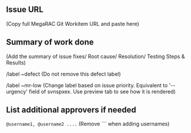## Issue URL
(Copy full MegaRAC Git Workitem URL and paste here)

## Summary of work done
(Add the summary of issue fixes/ Root cause/ Resolution/ Testing Steps & Results)

/label ~defect
(Do not remove this defect label)

/label ~mr-low 
(Change label based on issue priority. Equivalent to '--urgency' field of svnspxex. Use preview tab to see how it is rendered)

## List additional approvers if needed
```@username1, @username2 ....``` (Remove ``` when adding usernames)


